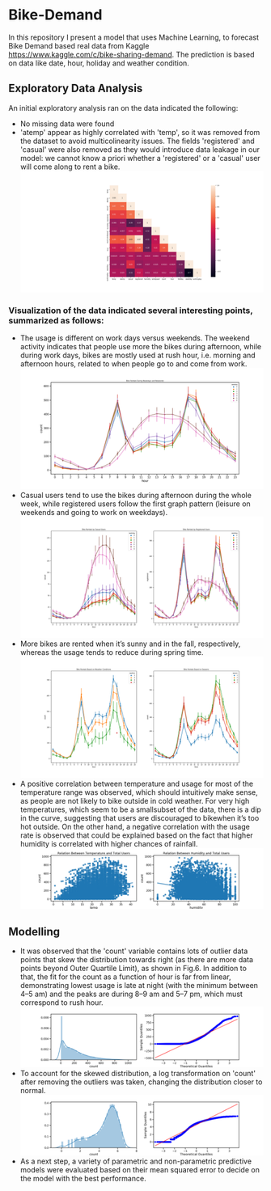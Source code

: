 # Bike-Demand
In this repository I present a model that uses Machine Learning, to forecast Bike Demand based real data from Kaggle  
https://www.kaggle.com/c/bike-sharing-demand. The prediction is based on data like date, hour, holiday and weather condition.
## Exploratory Data Analysis
An initial exploratory analysis ran on the data indicated the following:
* No missing data were found
* 'atemp' appear as highly correlated with 'temp', so it was removed from the dataset to avoid multicolinearity issues. The fields 'registered' and 'casual' were also removed as they would introduce data leakage in our model: we cannot know a priori whether a 'registered' or a 'casual' user will come along to rent a bike. 
![Correlation matrix](https://github.com/iris-theof/Bike-Demand/blob/main/correlation_matrix.png)

### Visualization of the data indicated several interesting points, summarized as follows:
* The usage is different on work days versus weekends. The weekend
activity indicates that people use more the bikes during afternoon, while during work days,
bikes are mostly used at rush hour, i.e. morning and afternoon hours, related to when people
go to and come from work.
![Weekday](https://github.com/iris-theof/Bike-Demand/blob/main/weekday.png)
* Casual users tend to use the bikes during afternoon during the whole week, while registered
users follow the first graph pattern (leisure on weekends and going to work on weekdays).
![Casual-Registered](https://github.com/iris-theof/Bike-Demand/blob/main/casual_registered.png)
* More bikes are rented when it’s sunny and in the fall, respectively,
whereas the usage tends to reduce during spring time. 
![Weather-season](https://github.com/iris-theof/Bike-Demand/blob/main/weather_season.png)
* A positive correlation between temperature and usage for most of the
temperature range was observed, which should intuitively make sense, as people are not
likely to bike outside in cold weather. For very high temperatures, which seem to be a smallsubset of the data, there is a dip in the curve, suggesting that users are discouraged to bikewhen it’s too hot outside. On the other hand, a negative correlation with the usage rate is
observed that could be explained based on the fact that higher humidity is correlated with
higher chances of rainfall.
![Temperature](https://github.com/iris-theof/Bike-Demand/blob/main/weather_humidity.png)

## Modelling

* It was observed that the 'count' variable contains lots of outlier data points that skew the distribution
towards right (as there are more data points beyond Outer Quartile Limit), as shown in Fig.6. In
addition to that, the fit for the count as a function of hour is far from linear, demonstrating lowest
usage is late at night (with the minimum between 4–5 am) and the peaks are during 8–9 am and 5–7
pm, which must correspond to rush hour.
![Before](https://github.com/iris-theof/Bike-Demand/blob/main/count_quantiles_before_log.png)
* To account for the skewed distribution, a log transformation on 'count' after removing the
outliers was taken, changing the distribution closer to normal.
![After](https://github.com/iris-theof/Bike-Demand/blob/main/count_quantiles_after_log.png)
* As a next step, a variety of parametric and non-parametric predictive models were evaluated
based on their mean squared error to decide on the model with the best performance.
